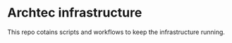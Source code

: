 # Archtec infrastructure

This repo cotains scripts and workflows to keep the infrastructure running.
